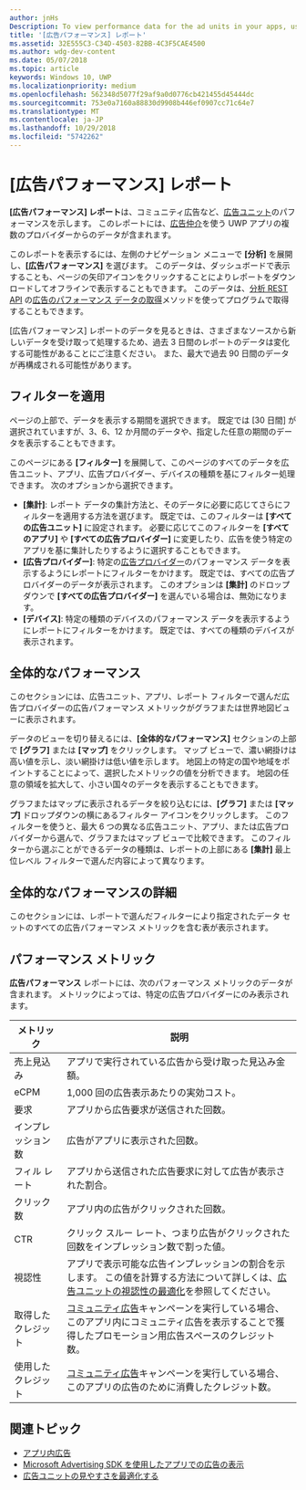 ```yaml
---
author: jnHs
Description: To view performance data for the ad units in your apps, use the advertising performance report on the Windows Dev Center dashboard.
title: '[広告パフォーマンス] レポート'
ms.assetid: 32E555C3-C34D-4503-82BB-4C3F5CAE4500
ms.author: wdg-dev-content
ms.date: 05/07/2018
ms.topic: article
keywords: Windows 10, UWP
ms.localizationpriority: medium
ms.openlocfilehash: 562348d5077f29af9a0d0776cb421455d45444dc
ms.sourcegitcommit: 753e0a7160a88830d9908b446ef0907cc71c64e7
ms.translationtype: MT
ms.contentlocale: ja-JP
ms.lasthandoff: 10/29/2018
ms.locfileid: "5742262"
---
```

# <a name="advertising-performance-report"></a>[広告パフォーマンス] レポート


**[広告パフォーマンス] レポート**は、コミュニティ広告など、[広告ユニット](in-app-ads.md)のパフォーマンスを示します。 このレポートには、[広告仲介](in-app-ads.md#mediation)を使う UWP アプリの複数のプロバイダーからのデータが含まれます。

このレポートを表示するには、左側のナビゲーション メニューで **[分析]** を展開し、**[広告パフォーマンス]** を選びます。 このデータは、ダッシュボードで表示することも、ページの矢印アイコンをクリックすることによりレポートをダウンロードしてオフラインで表示することもできます。 このデータは、[分析 REST API](../monetize/access-analytics-data-using-windows-store-services.md) の[広告のパフォーマンス データの取得](../monetize/get-ad-performance-data.md)メソッドを使ってプログラムで取得することもできます。

[広告パフォーマンス] レポートのデータを見るときは、さまざまなソースから新しいデータを受け取って処理するため、過去 3 日間のレポートのデータは変化する可能性があることにご注意ください。 また、最大で過去 90 日間のデータが再構成される可能性があります。

## <a name="apply-filters"></a>フィルターを適用

ページの上部で、データを表示する期間を選択できます。 既定では [30 日間] が選択されていますが、3、6、12 か月間のデータや、指定した任意の期間のデータを表示することもできます。

このページにある **[フィルター]** を展開して、このページのすべてのデータを広告ユニット、アプリ、広告プロバイダー、デバイスの種類を基にフィルター処理できます。 次のオプションから選択できます。

* **[集計]**: レポート データの集計方法と、そのデータに必要に応じてさらにフィルターを適用する方法を選びます。 既定では、このフィルターは **[すべての広告ユニット]** に設定されます。 必要に応じてこのフィルターを **[すべてのアプリ]** や **[すべての広告プロバイダー]** に変更したり、広告を使う特定のアプリを基に集計したりするように選択することもできます。
* **[広告プロバイダー]**: 特定の[広告プロバイダー](in-app-ads.md#paid-networks)のパフォーマンス データを表示するようにレポートにフィルターをかけます。 既定では、すべての広告プロバイダーのデータが表示されます。 このオプションは **[集計]** のドロップダウンで **[すべての広告プロバイダー]** を選んでいる場合は、無効になります。
* **[デバイス]**: 特定の種類のデバイスのパフォーマンス データを表示するようにレポートにフィルターをかけます。 既定では、すべての種類のデバイスが表示されます。

## <a name="overall-performance"></a>全体的なパフォーマンス

このセクションには、広告ユニット、アプリ、レポート フィルターで選んだ広告プロバイダーの広告パフォーマンス メトリックがグラフまたは世界地図ビューに表示されます。

データのビューを切り替えるには、**[全体的なパフォーマンス]** セクションの上部で **[グラフ]** または **[マップ]** をクリックします。 マップ ビューで、濃い網掛けは高い値を示し、淡い網掛けは低い値を示します。 地図上の特定の国や地域をポイントすることによって、選択したメトリックの値を分析できます。 地図の任意の領域を拡大して、小さい国々のデータを表示することもできます。

グラフまたはマップに表示されるデータを絞り込むには、**[グラフ]** または **[マップ]** ドロップダウンの横にあるフィルター アイコンをクリックします。 このフィルターを使うと、最大 6 つの異なる広告ユニット、アプリ、または広告プロバイダーから選んで、グラフまたはマップ ビューで比較できます。 このフィルターから選ぶことができるデータの種類は、レポートの上部にある **[集計]** 最上位レベル フィルターで選んだ内容によって異なります。


## <a name="overall-performance-breakdown"></a>全体的なパフォーマンスの詳細

このセクションには、レポートで選んだフィルターにより指定されたデータ セットのすべての広告パフォーマンス メトリックを含む表が表示されます。

## <a name="performance-metrics"></a>パフォーマンス メトリック

**広告パフォーマンス** レポートには、次のパフォーマンス メトリックのデータが含まれます。 メトリックによっては、特定の広告プロバイダーにのみ表示されます。

|  メトリック  |  説明  |
|----------|---------------|
| 売上見込み  |  アプリで実行されている広告から受け取った見込み金額。 |
| eCPM  |  1,000 回の広告表示あたりの実効コスト。 |
| 要求  | アプリから広告要求が送信された回数。  |
| インプレッション数  | 広告がアプリに表示された回数。  |
| フィル レート  | アプリから送信された広告要求に対して広告が表示された割合。  |
| クリック数  |  アプリ内の広告がクリックされた回数。 |
| CTR  |  クリック スルー レート、つまり広告がクリックされた回数をインプレッション数で割った値。 |
| 視認性 | アプリで表示可能な広告インプレッションの割合を示します。 この値を計算する方法について詳しくは、[広告ユニットの視認性の最適化](../monetize/optimize-ad-unit-viewability.md)を参照してください。 |
| 取得したクレジット  | [コミュニティ広告](https://docs.microsoft.com/windows/uwp/publish/about-community-ads)キャンペーンを実行している場合、このアプリ内にコミュニティ広告を表示することで獲得したプロモーション用広告スペースのクレジット数。  |
| 使用したクレジット  | [コミュニティ広告](https://docs.microsoft.com/windows/uwp/publish/about-community-ads)キャンペーンを実行している場合、このアプリの広告のために消費したクレジット数。  |

## <a name="related-topics"></a>関連トピック

* [アプリ内広告](in-app-ads.md)
* [Microsoft Advertising SDK を使用したアプリでの広告の表示](../monetize/display-ads-in-your-app.md)
* [広告ユニットの見やすさを最適化する](../monetize/optimize-ad-unit-viewability.md)


 
